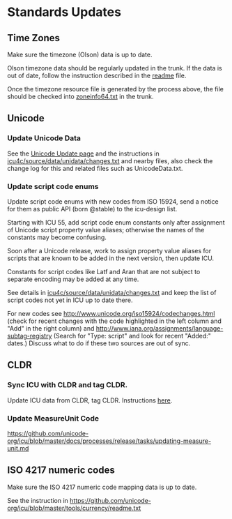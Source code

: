 <!--
© 2021 and later: Unicode, Inc. and others.
License & terms of use: http://www.unicode.org/copyright.html
-->

# Standards Updates

## Time Zones

Make sure the timezone (Olson) data is up to date.

Olson timezone data should be regularly updated in the trunk. If the data is out
of date, follow the instruction described in the
[readme](https://github.com/unicode-org/icu-data/blob/master/tzdata/readme.txt)
file.

Once the timezone resource file is generated by the process above, the file
should be checked into
[zoneinfo64.txt](https://github.com/unicode-org/icu/blob/master/icu4c/source/data/misc/zoneinfo64.txt)
in the trunk.

## Unicode

### Update Unicode Data

See the [Unicode Update page](../../uni-up.md) and the instructions in
[icu4c/source/data/unidata/changes.txt](https://github.com/unicode-org/icu/blob/master/icu4c/source/data/unidata/changes.txt)
and nearby files, also check the change log for this and related files such as
UnicodeData.txt.

### Update script code enums

Update script code enums with new codes from ISO 15924, send a notice for them
as public API (born @stable) to the icu-design list.

Starting with ICU 55, add script code enum constants only after assignment of
Unicode script property value aliases; otherwise the names of the constants may
become confusing.

Soon after a Unicode release, work to assign property value aliases for scripts
that are known to be added in the next version, then update ICU.

Constants for script codes like Latf and Aran that are not subject to separate
encoding may be added at any time.

See details in
[icu4c/source/data/unidata/changes.txt](https://github.com/unicode-org/icu/blob/master/icu4c/source/data/unidata/changes.txt)
and keep the list of script codes not yet in ICU up to date there.

For new codes see <http://www.unicode.org/iso15924/codechanges.html> (check for
recent changes with the code highlighted in the left column and "Add" in the
right column) and <http://www.iana.org/assignments/language-subtag-registry>
(Search for "Type: script" and look for recent "Added:" dates.) Discuss what to
do if these two sources are out of sync.

## CLDR

### Sync ICU with CLDR and tag CLDR.

Update ICU data from CLDR, tag CLDR. Instructions
[here](https://github.com/unicode-org/icu/blob/master/icu4c/source/data/cldr-icu-readme.txt).

### Update MeasureUnit Code

<https://github.com/unicode-org/icu/blob/master/docs/processes/release/tasks/updating-measure-unit.md>

## ISO 4217 numeric codes

Make sure the ISO 4217 numeric code mapping data is up to date.

See the instruction in
<https://github.com/unicode-org/icu/blob/master/tools/currency/readme.txt>
